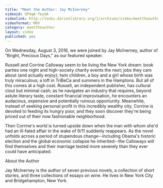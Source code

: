 ```yaml
---
title: "Meet the Author: Jay McInerney"
videoid: GP4qA-feyGA
videolink: http://tonks.darienlibrary.org/1/archives/video/meettheauthor/20160809_jay_mcInerney.mov
videoformat: MOV
category: meettheauthor
layout: video
published: yes
---
```


On Wednesday, August 3, 2016, we were joined by Jay McInerney, author of "Bright, Precious Days," as our featured speaker.

Russell and Corrine Calloway seem to be living the New York dream: book parties one night and high-society charity events the next; jobs they care about (and actually enjoy); twin children, a boy and a girl whose birth was truly miraculous; a loft in TriBeCa and summers in the Hamptons. But all of this comes at a high cost. Russell, an independent publisher, has cultural clout but minimal cash; as he navigates an industry that requires, beyond astute literary taste, constant financial improvisation, he encounters an audacious, expensive and potentially ruinous opportunity. Meanwhile, instead of seeking personal profit in this incredibly wealthy city, Corrine is devoted to feeding its hungry poor, and they soon discover they're being priced out of their now fashionable neighborhood.

Then Corrine's world is turned upside down when the man with whom she'd had an ill-fated affair in the wake of 9/11 suddenly reappears. As the novel unfolds across a period of stupendous change--including Obama's historic election and the global economic collapse he inherited--the Calloways will find themselves and their marriage tested more severely than they ever could have anticipated.

About the Author

Jay McInerney is the author of seven previous novels, a collection of short stories, and three collections of essays on wine. He lives in New York City and Bridgehampton, New York.
